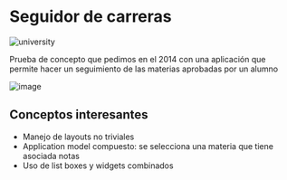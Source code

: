 # Seguidor de carreras

![university](https://cloud.githubusercontent.com/assets/4549002/17305719/342f326e-5802-11e6-8dde-e2a1821c91bc.png)

Prueba de concepto que pedimos en el 2014 con una aplicación que permite hacer un seguimiento de las materias aprobadas por un alumno

![image](https://cloud.githubusercontent.com/assets/4549002/17306089/80aa9dca-5804-11e6-9526-a78d265476d0.png)

## Conceptos interesantes

* Manejo de layouts no triviales
* Application model compuesto: se selecciona una materia que tiene asociada notas
* Uso de list boxes y widgets combinados
